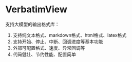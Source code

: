 # VerbatimView
支持大模型的输出格式库：
1. 支持纯文本格式、markdown格式、html格式、latex格式
2. 支持开始、停止、中断、回调进度等基本功能
3. 外部可配置格式、速度、异常回调等
4. 代码健壮、节约性能、配置简单
